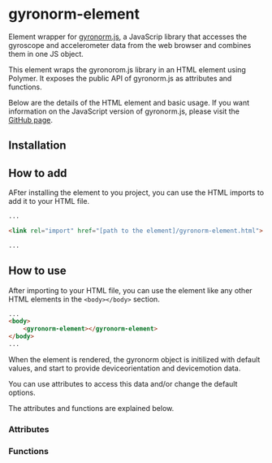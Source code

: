 # gyronorm-element
Element wrapper for [gyronorm.js](https://github.com/dorukeker/gyronorm.js), a JavaScrip library that accesses the gyroscope and accelerometer data from the web browser and combines them in one JS object.

This element wraps the gyronorom.js library in an HTML element using Polymer. It exposes the public API of gyronorm.js as attributes and functions.

Below are the details of the HTML element and basic usage. If you want information on the JavaScript version of gyronorm.js, please visit the [GitHub page](https://github.com/dorukeker/gyronorm.js).

## Installation

## How to add
AFter installing the element to you project, you can use the HTML imports to add it to your HTML file.

```html
...

<link rel="import" href="[path to the element]/gyronorm-element.html">

...
```

## How to use
After importing to your HTML file, you can use the element like any other HTML elements in the `<body></body>` section.

```html
...
<body>
	<gyronorm-element></gyronorm-element>
</body>
...
```

When the element is rendered, the gyronorm object is initilized with default values, and start to provide deviceorientation and devicemotion data.

You can use attributes to access this data and/or change the default options.

The attributes and functions are explained below.

### Attributes

### Functions

